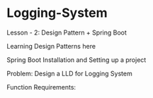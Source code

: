 # Logging-System
Lesson - 2: Design Pattern + Spring Boot

Learning Design Patterns here

Spring Boot Installation and Setting up a project

Problem: Design a LLD for Logging System

Function Requirements:
